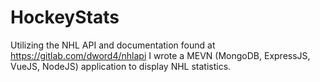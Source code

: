 # HockeyStats

Utilizing the NHL API and documentation found at
<a href="https://gitlab.com/dword4/nhlapi">https://gitlab.com/dword4/nhlapi</a>
I wrote a MEVN (MongoDB, ExpressJS, VueJS, NodeJS) application to display NHL
statistics.
